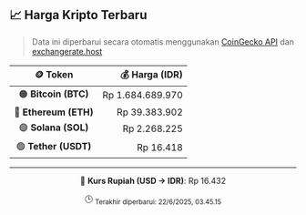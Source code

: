 

<!-- HARGA_KRIPTO -->
## 📈 Harga Kripto Terbaru

> Data ini diperbarui secara otomatis menggunakan [CoinGecko API](https://www.coingecko.com/) dan [exchangerate.host](https://exchangerate.host/)

<div align="center">

| 🪙 Token | 💰 Harga (IDR) |
|:------:|---------------:|
| 🟠 **Bitcoin (BTC)**   | Rp 1.684.689.970 |
| 🔵 **Ethereum (ETH)**  | Rp 39.383.902 |
| 🟣 **Solana (SOL)**    | Rp 2.268.225 |
| 🟢 **Tether (USDT)**   | Rp 16.418 |

---

💱 **Kurs Rupiah (USD → IDR)**: Rp 16.432

🕒 <sub>Terakhir diperbarui: 22/6/2025, 03.45.15</sub>

</div>
<!-- /HARGA_KRIPTO -->